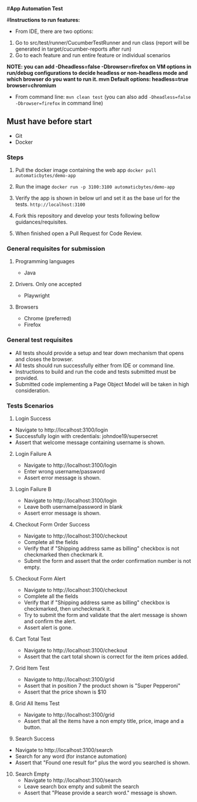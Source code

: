 #**App Automation Test**

#**Instructions to run features:**

- From IDE, there are two options: 
1. Go to src/test/runner/CucumberTestRunner and run class (report will be generated in target/cucumber-reports after run)
2. Go to each feature and run entire feature or individual scenarios

**NOTE: you can add -Dheadless=false -Dbrowser=firefox on VM options in run/debug configurations to decide headless or non-headless mode and which browser do you want to run it.
mvn Default options: headless=true browser=chromium**

- From command line: `mvn clean test` (you can also add `-Dheadless=false -Dbrowser=firefox` in command line)

## Must have before start

- Git
- Docker

### Steps

1. Pull the docker image containing the web app
`docker pull automaticbytes/demo-app`

2. Run the image
`docker run -p 3100:3100 automaticbytes/demo-app`

3. Verify the app is shown in below url and set it as the base url for the tests.
`http://localhost:3100`

4. Fork this repository and develop your tests following bellow guidances/requisites.

5. When finished open a Pull Request for Code Review.

### General requisites for submission

1. Programming languages
   - Java

2. Drivers. Only one accepted
   - Playwright

3. Browsers
	- Chrome (preferred)
	- Firefox

### General test requisites
- All tests should provide a setup and tear down mechanism that opens and closes the browser.
- All tests should run successfully either from IDE or command line.
- Instructions to build and run the code and tests submitted must be provided.
- Submitted code implementing a Page Object Model will be taken in high consideration.

### Tests Scenarios
1.  Login Success
   - Navigate to http://localhost:3100/login
   - Successfully login with credentials: johndoe19/supersecret
   - Assert that welcome message containing username is shown.

2. Login Failure A
   - Navigate to http://localhost:3100/login
   - Enter wrong username/password
   - Assert error message is shown.

3. Login Failure B
   - Navigate to http://localhost:3100/login
   - Leave both username/password in blank
   - Assert error message is shown.

4. Checkout Form Order Success
   - Navigate to http://localhost:3100/checkout
   - Complete all the fields
   - Verify that if "Shipping address same as billing" checkbox is not checkmarked then checkmark it.
   - Submit the form and assert that the order confirmation number is not empty.

5. Checkout Form Alert
   - Navigate to http://localhost:3100/checkout
   - Complete all the fields
   - Verify that if "Shipping address same as billing" checkbox is checkmarked, then uncheckmark it.
   - Try to submit the form and validate that the alert message is shown and confirm the alert.
   - Assert alert is gone.

6. Cart Total Test
    - Navigate to http://localhost:3100/checkout
	- Assert that the cart total shown is correct for the item prices added.

7. Grid Item Test
    - Navigate to http://localhost:3100/grid
    - Assert that in position 7 the product shown is "Super Pepperoni"
	- Assert that the price shown is $10
	
8. Grid All Items Test	
	- Navigate to http://localhost:3100/grid
	- Assert that all the items have a non empty title, price, image and a button.

9. Search Success
  - Navigate to http://localhost:3100/search
  - Search for any word (for instance automation)
  - Assert that "Found one result for" plus the word you searched is shown.

10. Search Empty
	- Navigate to http://localhost:3100/search
	- Leave search box empty and submit the search
	- Assert that "Please provide a search word." message is shown.
